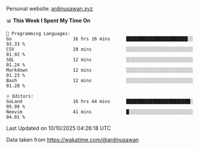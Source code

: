 Personal website: [ardinusawan.xyz](https://ardinusawan.xyz)

<!--START_SECTION:waka-->
📊 **This Week I Spent My Time On** 

```text
💬 Programming Languages: 
Go                       16 hrs 16 mins      ███████████████████████░░   93.33 % 
CSV                      20 mins             ░░░░░░░░░░░░░░░░░░░░░░░░░   01.92 % 
SQL                      12 mins             ░░░░░░░░░░░░░░░░░░░░░░░░░   01.24 % 
Markdown                 12 mins             ░░░░░░░░░░░░░░░░░░░░░░░░░   01.23 % 
Bash                     12 mins             ░░░░░░░░░░░░░░░░░░░░░░░░░   01.20 % 

🔥 Editors: 
GoLand                   16 hrs 44 mins      ████████████████████████░   95.99 % 
Neovim                   41 mins             █░░░░░░░░░░░░░░░░░░░░░░░░   04.01 % 
```


 Last Updated on 10/10/2025 04:26:18 UTC
<!--END_SECTION:waka-->
Data taken from https://wakatime.com/@ardinusawan
